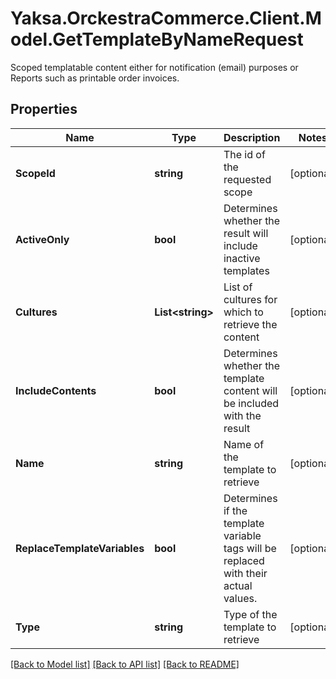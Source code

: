 # Yaksa.OrckestraCommerce.Client.Model.GetTemplateByNameRequest
Scoped templatable content either for notification (email) purposes or Reports such as printable order invoices.

## Properties

Name | Type | Description | Notes
------------ | ------------- | ------------- | -------------
**ScopeId** | **string** | The id of the requested scope | [optional] 
**ActiveOnly** | **bool** | Determines whether the result will include inactive templates | [optional] 
**Cultures** | **List&lt;string&gt;** | List of cultures for which to retrieve the content | [optional] 
**IncludeContents** | **bool** | Determines whether the template content will be included with the result | [optional] 
**Name** | **string** | Name of the template to retrieve | [optional] 
**ReplaceTemplateVariables** | **bool** | Determines if the template variable tags will be replaced with their actual values. | [optional] 
**Type** | **string** | Type of the template to retrieve | [optional] 

[[Back to Model list]](../README.md#documentation-for-models) [[Back to API list]](../README.md#documentation-for-api-endpoints) [[Back to README]](../README.md)

